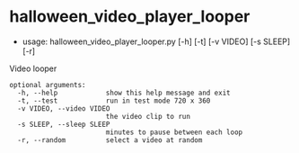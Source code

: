 # halloween_video_player_looper

* usage: halloween_video_player_looper.py [-h] [-t] [-v VIDEO] [-s SLEEP] [-r]

Video looper
```
optional arguments:
  -h, --help            show this help message and exit
  -t, --test            run in test mode 720 x 360
  -v VIDEO, --video VIDEO
                        the video clip to run
  -s SLEEP, --sleep SLEEP
                        minutes to pause between each loop
  -r, --random          select a video at random
```

